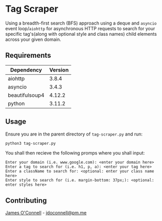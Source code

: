 # Tag Scraper

Using a breadth-first search (BFS) approach using a deque and `asyncio` event loop/`aiohttp` for asynchronous HTTP requests to search for your specific tag's(along with optional style and class names) child elements across your given domain.

## Requirements

| Dependency     | Version |
|----------------|---------|
| aiohttp        | 3.8.4   |
| asyncio        | 3.4.3   |
| beautifulsoup4 | 4.12.2  |
| python         | 3.11.2  |

## Usage
Ensure you are in the parent directory of `tag-scraper.py` and run:
``` bash
python3 tag-scraper.py
```

You shall then recieve the following promps where you shall input:
```
Enter your domain (i.e. www.google.com): <enter your domain here>
Enter a tag to search for (i.e. h1, p, a): <enter your tag here>
Enter a className to search for: <optional: enter your class name here>
Enter style to search for (i.e. margin-bottom: 37px;): <optional: enter styles here>
```

## Contributing

[James O'Connell](https://github.com/oconnellj2) - jdoconnell@pm.me